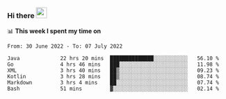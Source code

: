 ### Hi there <a href="https://www.gautamkrishnar.com/"><img src="https://media.giphy.com/media/hvRJCLFzcasrR4ia7z/giphy.gif" width="25px"></a>

📊 **This week I spent my time on**

<!--START_SECTION:waka-->

```text
From: 30 June 2022 - To: 07 July 2022

Java             22 hrs 20 mins  ██████████████░░░░░░░░░░░   56.10 %
Go               4 hrs 46 mins   ███░░░░░░░░░░░░░░░░░░░░░░   11.98 %
XML              3 hrs 40 mins   ██▒░░░░░░░░░░░░░░░░░░░░░░   09.23 %
Kotlin           3 hrs 28 mins   ██▒░░░░░░░░░░░░░░░░░░░░░░   08.74 %
Markdown         3 hrs 4 mins    ██░░░░░░░░░░░░░░░░░░░░░░░   07.74 %
Bash             51 mins         ▓░░░░░░░░░░░░░░░░░░░░░░░░   02.14 %
```

<!--END_SECTION:waka-->
